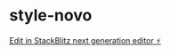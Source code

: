 # style-novo

[Edit in StackBlitz next generation editor ⚡️](https://stackblitz.com/~/github.com/afenicio/style-novo)